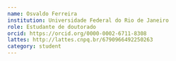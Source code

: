 ```yaml
---
name: Osvaldo Ferreira
institution: Universidade Federal do Rio de Janeiro
role: Estudante de doutorado
orcid: https://orcid.org/0000-0002-6711-8308
lattes: http://lattes.cnpq.br/6790966492250263
category: student
---
```


